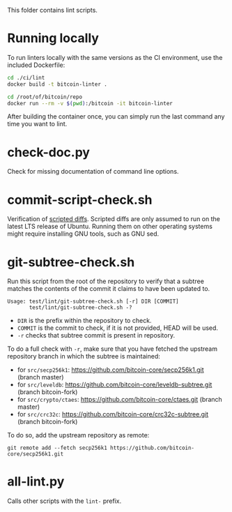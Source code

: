 This folder contains lint scripts.

Running locally
===============

To run linters locally with the same versions as the CI environment, use the included
Dockerfile:

```sh
cd ./ci/lint
docker build -t bitcoin-linter .

cd /root/of/bitcoin/repo
docker run --rm -v $(pwd):/bitcoin -it bitcoin-linter
```

After building the container once, you can simply run the last command any time you
want to lint.


check-doc.py
============
Check for missing documentation of command line options.

commit-script-check.sh
======================
Verification of [scripted diffs](/doc/developer-notes.md#scripted-diffs).
Scripted diffs are only assumed to run on the latest LTS release of Ubuntu. Running them on other operating systems
might require installing GNU tools, such as GNU sed.

git-subtree-check.sh
====================
Run this script from the root of the repository to verify that a subtree matches the contents of
the commit it claims to have been updated to.

```
Usage: test/lint/git-subtree-check.sh [-r] DIR [COMMIT]
       test/lint/git-subtree-check.sh -?
```

- `DIR` is the prefix within the repository to check.
- `COMMIT` is the commit to check, if it is not provided, HEAD will be used.
- `-r` checks that subtree commit is present in repository.

To do a full check with `-r`, make sure that you have fetched the upstream repository branch in which the subtree is
maintained:
* for `src/secp256k1`: https://github.com/bitcoin-core/secp256k1.git (branch master)
* for `src/leveldb`: https://github.com/bitcoin-core/leveldb-subtree.git (branch bitcoin-fork)
* for `src/crypto/ctaes`: https://github.com/bitcoin-core/ctaes.git (branch master)
* for `src/crc32c`: https://github.com/bitcoin-core/crc32c-subtree.git (branch bitcoin-fork)

To do so, add the upstream repository as remote:

```
git remote add --fetch secp256k1 https://github.com/bitcoin-core/secp256k1.git
```

all-lint.py
===========
Calls other scripts with the `lint-` prefix.
